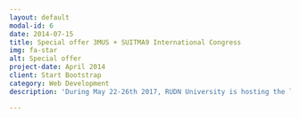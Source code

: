 ```yaml
---
layout: default
modal-id: 6
date: 2014-07-15
title: Special offer 3MUS + SUITMA9 International Congress
img: fa-star
alt: Special offer 
project-date: April 2014
client: Start Bootstrap
category: Web Development
description: 'During May 22-26th 2017, RUDN University is hosting the largest biannual world congress on urban soils - SUITMA 9 (suitma-russia.com). This provides a unique opportunity to involve some of the best world experts in urban ecology and soils science as lecturers of the 3MUS summer school. 3MUS organizers, in collaboration with the SUITMA 9 organizing committee, propose a special fee offer: 600$ for participation in both 3MUS -2017 (May, 18-21) and SUITMA 9 (May, 22-26).'

---
```

